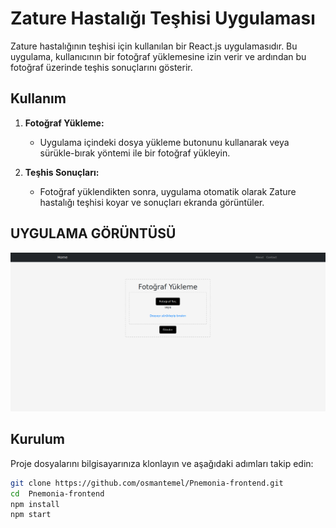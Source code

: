 # Zature Hastalığı Teşhisi Uygulaması

Zature hastalığının teşhisi için kullanılan bir React.js uygulamasıdır. Bu uygulama, kullanıcının bir fotoğraf yüklemesine izin verir ve ardından bu fotoğraf üzerinde teşhis sonuçlarını gösterir.

## Kullanım

1. **Fotoğraf Yükleme:**
   - Uygulama içindeki dosya yükleme butonunu kullanarak veya sürükle-bırak yöntemi ile bir fotoğraf yükleyin.

2. **Teşhis Sonuçları:**
   - Fotoğraf yüklendikten sonra, uygulama otomatik olarak Zature hastalığı teşhisi koyar ve sonuçları ekranda görüntüler.

## UYGULAMA GÖRÜNTÜSÜ

![Uygulama Ekran Görüntüsü](images/page.png)

## Kurulum

Proje dosyalarını bilgisayarınıza klonlayın ve aşağıdaki adımları takip edin:

```bash
git clone https://github.com/osmantemel/Pnemonia-frontend.git
cd  Pnemonia-frontend
npm install
npm start
